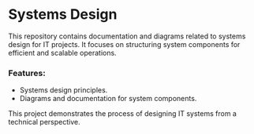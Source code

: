 # Systems Design

This repository contains documentation and diagrams related to systems design for IT projects. It focuses on structuring system components for efficient and scalable operations.

### Features:
- Systems design principles.
- Diagrams and documentation for system components.

This project demonstrates the process of designing IT systems from a technical perspective.

